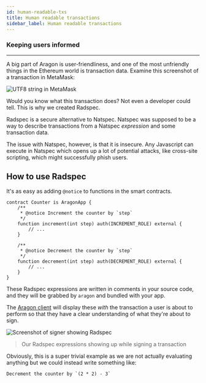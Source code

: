 ```yaml
---
id: human-readable-txs
title: Human readable transactions
sidebar_label: Human readable transactions
---
```


### Keeping users informed
---

A big part of Aragon is user-friendliness, and one of the most unfriendly things in the Ethereum world is transaction data. Examine this screenshot of a transaction in MetaMask:

![UTF8 string in MetaMask](/docs/assets/metamask.png)

Would you know what this transaction does? Not even a developer could tell. This is why we created Radspec.

Radspec is a secure alternative to Natspec. Natspec was supposed to be a way to describe transactions from a Natspec *expression* and some transaction data.

The issue with Natspec, however, is that it is insecure. Any Javascript can execute in Natspec which opens up a lot of potential attacks, like cross-site scripting, which might successfully phish users.

## How to use Radspec

It's as easy as adding `@notice` to functions in the smart contracts. 

```solidity
contract Counter is AragonApp {    
    /**
     * @notice Increment the counter by `step`
     */
    function increment(int step) auth(INCREMENT_ROLE) external {
        // ...
    }

    /**
     * @notice Decrement the counter by `step`
     */
    function decrement(int step) auth(DECREMENT_ROLE) external {
        // ...
    }
}
```

These Radspec expressions are written in comments in your source code, and they will be grabbed by `aragon` and bundled with your app.

The [Aragon client](client.md) will display these *with* the transaction a user is about to perform so that they have a clear understanding of what they're about to sign.

![Screenshot of signer showing Radspec](/docs/assets/radspec.png)

> Our Radspec expressions showing up while signing a transaction

Obviously, this is a super trivial example as we are not actually evaluating anything but we could instead write something like:

```
Decrement the counter by `(2 * 2) - 3`
```
